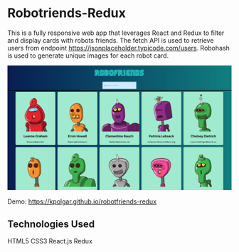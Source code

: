# Robotriends-Redux
This is a fully responsive web app that leverages React and Redux to filter and display cards with robots friends.  The fetch API is used to retrieve users from endpoint https://jsonplaceholder.typicode.com/users. Robohash is used to generate unique images for each robot card.
 
![picture of the app](https://github.com/kpolgar/robotfriends-redux/blob/master/robofriends.png)


Demo:
https://kpolgar.github.io/robotfriends-redux

## Technologies Used
HTML5
CSS3
React.js
Redux
